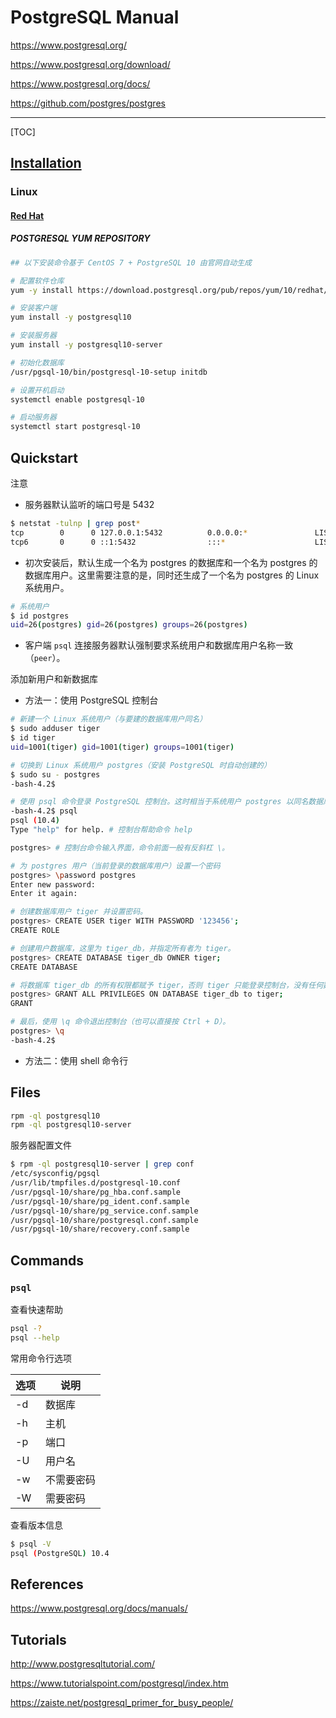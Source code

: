 # PostgreSQL Manual

<https://www.postgresql.org/>

<https://www.postgresql.org/download/>

<https://www.postgresql.org/docs/>

<https://github.com/postgres/postgres>

---

[TOC]

## [Installation](https://www.postgresql.org/download/)

### Linux

#### [Red Hat](https://www.postgresql.org/download/linux/redhat/)

##### POSTGRESQL YUM REPOSITORY

```bash
## 以下安装命令基于 CentOS 7 + PostgreSQL 10 由官网自动生成

# 配置软件仓库
yum -y install https://download.postgresql.org/pub/repos/yum/10/redhat/rhel-7-x86_64/pgdg-centos10-10-2.noarch.rpm

# 安装客户端
yum install -y postgresql10

# 安装服务器
yum install -y postgresql10-server

# 初始化数据库
/usr/pgsql-10/bin/postgresql-10-setup initdb

# 设置开机启动
systemctl enable postgresql-10

# 启动服务器
systemctl start postgresql-10
```

## Quickstart

注意

- 服务器默认监听的端口号是 5432

```bash
$ netstat -tulnp | grep post*
tcp        0      0 127.0.0.1:5432          0.0.0.0:*               LISTEN      1393/postmaster
tcp6       0      0 ::1:5432                :::*                    LISTEN      1393/postmaster
```

- 初次安装后，默认生成一个名为 postgres 的数据库和一个名为 postgres 的数据库用户。这里需要注意的是，同时还生成了一个名为 postgres 的 Linux 系统用户。

```bash
# 系统用户
$ id postgres
uid=26(postgres) gid=26(postgres) groups=26(postgres)
```

- 客户端 `psql` 连接服务器默认强制要求系统用户和数据库用户名称一致（`peer`）。

添加新用户和新数据库

- 方法一：使用 PostgreSQL 控制台

```bash
# 新建一个 Linux 系统用户（与要建的数据库用户同名）
$ sudo adduser tiger
$ id tiger
uid=1001(tiger) gid=1001(tiger) groups=1001(tiger)

# 切换到 Linux 系统用户 postgres（安装 PostgreSQL 时自动创建的）
$ sudo su - postgres
-bash-4.2$

# 使用 psql 命令登录 PostgreSQL 控制台。这时相当于系统用户 postgres 以同名数据库用户的身份登录数据库，这是不用输入密码的。
-bash-4.2$ psql
psql (10.4)
Type "help" for help. # 控制台帮助命令 help

postgres> # 控制台命令输入界面，命令前面一般有反斜杠 \。

# 为 postgres 用户（当前登录的数据库用户）设置一个密码
postgres> \password postgres
Enter new password:
Enter it again:

# 创建数据库用户 tiger 并设置密码。
postgres> CREATE USER tiger WITH PASSWORD '123456';
CREATE ROLE

# 创建用户数据库，这里为 tiger_db，并指定所有者为 tiger。
postgres> CREATE DATABASE tiger_db OWNER tiger;
CREATE DATABASE

# 将数据库 tiger_db 的所有权限都赋予 tiger，否则 tiger 只能登录控制台，没有任何数据库操作权限。
postgres> GRANT ALL PRIVILEGES ON DATABASE tiger_db to tiger;
GRANT

# 最后，使用 \q 命令退出控制台（也可以直接按 Ctrl + D）。
postgres> \q
-bash-4.2$
```

- 方法二：使用 shell 命令行

## Files

```bash
rpm -ql postgresql10
rpm -ql postgresql10-server
```

服务器配置文件

```bash
$ rpm -ql postgresql10-server | grep conf
/etc/sysconfig/pgsql
/usr/lib/tmpfiles.d/postgresql-10.conf
/usr/pgsql-10/share/pg_hba.conf.sample
/usr/pgsql-10/share/pg_ident.conf.sample
/usr/pgsql-10/share/pg_service.conf.sample
/usr/pgsql-10/share/postgresql.conf.sample
/usr/pgsql-10/share/recovery.conf.sample
```

## Commands

### `psql`

查看快速帮助

```bash
psql -?
psql --help
```

常用命令行选项

选项 | 说明
--- | ---
-d | 数据库
-h | 主机
-p | 端口
-U | 用户名
-w | 不需要密码
-W | 需要密码

查看版本信息

```bash
$ psql -V
psql (PostgreSQL) 10.4
```

## References

<https://www.postgresql.org/docs/manuals/>

## Tutorials

<http://www.postgresqltutorial.com/>

<https://www.tutorialspoint.com/postgresql/index.htm>

<https://zaiste.net/postgresql_primer_for_busy_people/>
